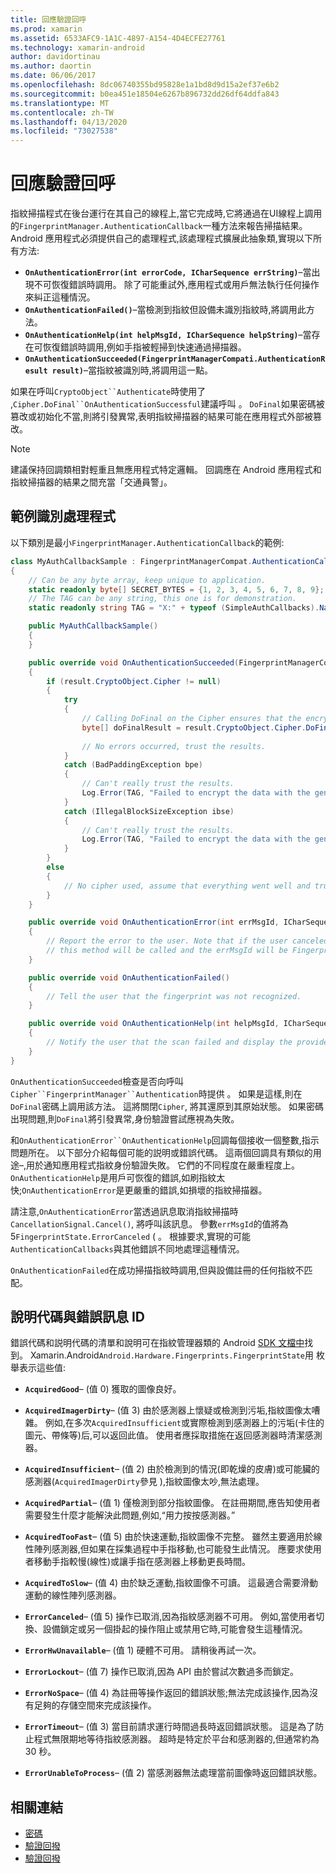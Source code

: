 ```yaml
---
title: 回應驗證回呼
ms.prod: xamarin
ms.assetid: 6533AFC9-1A1C-4897-A154-4D4ECFE27761
ms.technology: xamarin-android
author: davidortinau
ms.author: daortin
ms.date: 06/06/2017
ms.openlocfilehash: 8dc06740355bd95828e1a1bd8d9d15a2ef37e6b2
ms.sourcegitcommit: b0ea451e18504e6267b896732dd26df64ddfa843
ms.translationtype: MT
ms.contentlocale: zh-TW
ms.lasthandoff: 04/13/2020
ms.locfileid: "73027538"
---
```

# <a name="responding-to-authentication-callbacks"></a>回應驗證回呼

指紋掃描程式在後台運行在其自己的線程上,當它完成時,它將通過在UI線程上調用的`FingerprintManager.AuthenticationCallback`一種方法來報告掃描結果。 Android 應用程式必須提供自己的處理程式,該處理程式擴展此抽象類,實現以下所有方法:

- **`OnAuthenticationError(int errorCode, ICharSequence errString)`**&ndash;當出現不可恢復錯誤時調用。 除了可能重試外,應用程式或用戶無法執行任何操作來糾正這種情況。
- **`OnAuthenticationFailed()`**&ndash;當檢測到指紋但設備未識別指紋時,將調用此方法。
- **`OnAuthenticationHelp(int helpMsgId, ICharSequence helpString)`**&ndash;當存在可恢復錯誤時調用,例如手指被輕掃到快速通過掃描器。
- **`OnAuthenticationSucceeded(FingerprintManagerCompati.AuthenticationResult result)`**&ndash;當指紋被識別時,將調用這一點。

如果在呼叫`CryptoObject``Authenticate`時使用了 ,`Cipher.DoFinal``OnAuthenticationSuccessful`建議呼叫 。
`DoFinal`如果密碼被篡改或初始化不當,則將引發異常,表明指紋掃描器的結果可能在應用程式外部被篡改。

> [!NOTE]
> 建議保持回調類相對輕重且無應用程式特定邏輯。 回調應在 Android 應用程式和指紋掃描器的結果之間充當「交通員警」。

## <a name="a-sample-authentication-callback-handler"></a>範例識別處理程式

以下類別是最小`FingerprintManager.AuthenticationCallback`的範例: 

```csharp
class MyAuthCallbackSample : FingerprintManagerCompat.AuthenticationCallback
{
    // Can be any byte array, keep unique to application.
    static readonly byte[] SECRET_BYTES = {1, 2, 3, 4, 5, 6, 7, 8, 9};
    // The TAG can be any string, this one is for demonstration.
    static readonly string TAG = "X:" + typeof (SimpleAuthCallbacks).Name;

    public MyAuthCallbackSample()
    {
    }

    public override void OnAuthenticationSucceeded(FingerprintManagerCompat.AuthenticationResult result)
    {
        if (result.CryptoObject.Cipher != null) 
        {
            try
            {
                // Calling DoFinal on the Cipher ensures that the encryption worked.
                byte[] doFinalResult = result.CryptoObject.Cipher.DoFinal(SECRET_BYTES);
    
                // No errors occurred, trust the results.              
            }
            catch (BadPaddingException bpe)
            {
                // Can't really trust the results.
                Log.Error(TAG, "Failed to encrypt the data with the generated key." + bpe);
            }
            catch (IllegalBlockSizeException ibse)
            {
                // Can't really trust the results.
                Log.Error(TAG, "Failed to encrypt the data with the generated key." + ibse);
            }
        }
        else
        {
            // No cipher used, assume that everything went well and trust the results.
        }
    }

    public override void OnAuthenticationError(int errMsgId, ICharSequence errString)
    {
        // Report the error to the user. Note that if the user canceled the scan,
        // this method will be called and the errMsgId will be FingerprintState.ErrorCanceled.
    }

    public override void OnAuthenticationFailed()
    {
        // Tell the user that the fingerprint was not recognized.
    }

    public override void OnAuthenticationHelp(int helpMsgId, ICharSequence helpString)
    {
        // Notify the user that the scan failed and display the provided hint.
    }
}
```

`OnAuthenticationSucceeded`檢查是否向呼叫`Cipher``FingerprintManager``Authentication`時提供 。 如果是這樣,則在`DoFinal`密碼上調用該方法。 這將關閉`Cipher`, 將其還原到其原始狀態。 如果密碼出現問題,則`DoFinal`將引發異常,身份驗證嘗試應視為失敗。

和`OnAuthenticationError``OnAuthenticationHelp`回調每個接收一個整數,指示問題所在。 以下部分介紹每個可能的説明或錯誤代碼。 這兩個回調具有類似的用途&ndash;,用於通知應用程式指紋身份驗證失敗。 它們的不同程度在嚴重程度上。 `OnAuthenticationHelp`是用戶可恢復的錯誤,如刷指紋太快;`OnAuthenticationError`是更嚴重的錯誤,如損壞的指紋掃描器。

請注意,`OnAuthenticationError`當透過訊息取消指紋掃描時`CancellationSignal.Cancel()`, 將呼叫該訊息。 參數`errMsgId`的值將為 5`FingerprintState.ErrorCanceled` ( 。 根據要求,實現的可能`AuthenticationCallbacks`與其他錯誤不同地處理這種情況。 

`OnAuthenticationFailed`在成功掃描指紋時調用,但與設備註冊的任何指紋不匹配。 

## <a name="help-codes-and-error-message-ids"></a>說明代碼與錯誤訊息 ID 

錯誤代碼和説明代碼的清單和說明可在指紋管理器類的 Android [SDK 文檔中](https://developer.android.com/reference/android/hardware/fingerprint/FingerprintManager.html#FINGERPRINT_ACQUIRED_GOOD)找到。 Xamarin.Android`Android.Hardware.Fingerprints.FingerprintState`用 枚舉表示這些值:

- **`AcquiredGood`**&ndash; (值 0) 獲取的圖像良好。

- **`AcquiredImagerDirty`**&ndash; (值 3) 由於感測器上懷疑或檢測到污垢,指紋圖像太嘈雜。 例如,在多次`AcquiredInsufficient`或實際檢測到感測器上的污垢(卡住的圖元、帶條等)后,可以返回此值。 使用者應採取措施在返回感測器時清潔感測器。

- **`AcquiredInsufficient`**&ndash; (值 2) 由於檢測到的情況(即乾燥的皮膚)或可能臟的感測器(`AcquiredImagerDirty`參見 ),指紋圖像太吵,無法處理。

- **`AcquiredPartial`**&ndash; (值 1) 僅檢測到部分指紋圖像。 在註冊期間,應告知使用者需要發生什麼才能解決此問題,例如,&ldquo;用力按按感測器。&rdquo;

- **`AcquiredTooFast`**&ndash; (值 5) 由於快速運動,指紋圖像不完整。 雖然主要適用於線性陣列感測器,但如果在採集過程中手指移動,也可能發生此情況。 應要求使用者移動手指較慢(線性)或讓手指在感測器上移動更長時間。

- **`AcquiredToSlow`**&ndash; (值 4) 由於缺乏運動,指紋圖像不可讀。 這最適合需要滑動運動的線性陣列感測器。

- **`ErrorCanceled`**&ndash; (值 5) 操作已取消,因為指紋感測器不可用。 例如,當使用者切換、設備鎖定或另一個掛起的操作阻止或禁用它時,可能會發生這種情況。

- **`ErrorHwUnavailable`**&ndash; (值 1) 硬體不可用。 請稍後再試一次。

- **`ErrorLockout`**&ndash; (值 7) 操作已取消,因為 API 由於嘗試次數過多而鎖定。

- **`ErrorNoSpace`**&ndash; (值 4) 為註冊等操作返回的錯誤狀態;無法完成該操作,因為沒有足夠的存儲空間來完成該操作。

- **`ErrorTimeout`**&ndash; (值 3) 當目前請求運行時間過長時返回錯誤狀態。 這是為了防止程式無限期地等待指紋感測器。 超時是特定於平台和感測器的,但通常約為 30 秒。

- **`ErrorUnableToProcess`**&ndash; (值 2) 當感測器無法處理當前圖像時返回錯誤狀態。

## <a name="related-links"></a>相關連結

- [密碼](https://docs.oracle.com/javase/7/docs/api/javax/crypto/Cipher.html)
- [驗證回撥](https://developer.android.com/reference/android/hardware/fingerprint/FingerprintManager.AuthenticationCallback.html)
- [驗證回撥](https://developer.android.com/reference/android/support/v4/hardware/fingerprint/FingerprintManagerCompat.AuthenticationCallback.html)
